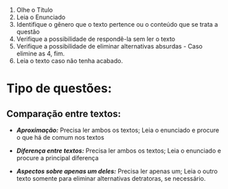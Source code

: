 
1. Olhe o Título
2. Leia o Enunciado
3. Identifique o gênero que o texto pertence ou o conteúdo que se trata a questão 
4. Verifique a possibilidade de respondê-la sem ler o texto
5. Verifique a possibilidade de eliminar alternativas absurdas - Caso elimine as 4, fim.
6. Leia o texto caso não tenha acabado. 


# Tipo de questões: 


## Comparação entre textos:

- ***Aproximação:*** Precisa ler ambos os textos; Leia o enunciado e procure o que há de comum nos textos

- ***Diferença entre textos:*** Precisa ler ambos os textos; Leia o enunciado e procure a principal diferença 

- ***Aspectos sobre apenas um deles:*** Precisa ler apenas um; Leia o outro texto somente para eliminar alternativas detratoras, se necessário.  